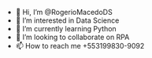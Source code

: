 - 👋 Hi, I’m @RogerioMacedoDS
- 👀 I’m interested in Data Science
- 🌱 I’m currently learning Python
- 💞️ I’m looking to collaborate on RPA
- 📫 How to reach me +553199830-9092
